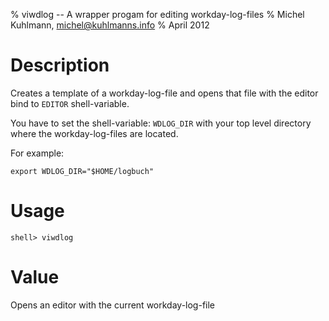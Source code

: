 % viwdlog -- A wrapper progam for editing workday-log-files
% Michel Kuhlmann, <michel@kuhlmanns.info>
% April 2012


Description
===========

Creates a template of a workday-log-file and opens that file with the editor bind to `EDITOR` shell-variable.

You have to set the shell-variable: `WDLOG_DIR` with your top level directory
where the workday-log-files are located.

For example:

    export WDLOG_DIR="$HOME/logbuch"

Usage
=====

    shell> viwdlog

Value
=====
Opens an editor with the current workday-log-file


